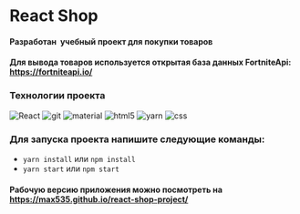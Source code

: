 # React Shop

#### Разработан  учебный проект для покупки товаров

#### Для вывода товаров используется открытая база данных FortniteApi: https://fortniteapi.io/

<h3>Технологии проекта</h3>
<p>
  <img alt="React" src="https://shields.io/badge/-React-282c34?logo=react&style=for-the-badge" />
  <img alt="git" src="https://shields.io/badge/-Git-f0efe7?logo=git&style=for-the-badge" />
  <img alt="material" src="https://img.shields.io/badge/-materialui-1572B6?logo=Material-UI&style=for-the-badge" />
  <img alt="html5" src="https://shields.io/badge/-HTML5-E34F26?logo=html5&style=for-the-badge&logoColor=fff" />
  <img alt="yarn" src="https://img.shields.io/badge/yarn-%232C8EBB.svg?style=for-the-badge&logo=yarn&logoColor=white" />
  <img alt="css" src="https://shields.io/badge/-CSS3-1572B6?logo=css3&style=for-the-badge&logoColor=fff" />
</p>

### Для запуска проекта напишите следующие команды:

+ ```yarn install``` или ```npm install```
+ ```yarn start``` или ```npm start```


#### Рабочую версию приложения можно посмотреть на https://max535.github.io/react-shop-project/
